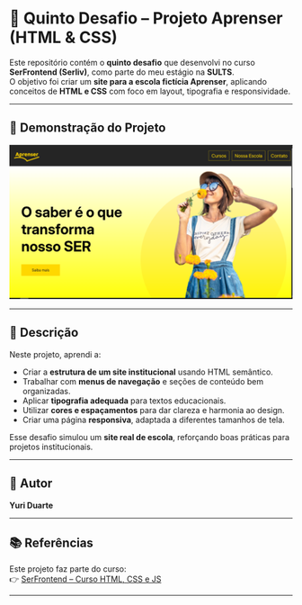 # 🏫 Quinto Desafio – Projeto Aprenser (HTML & CSS)  

Este repositório contém o **quinto desafio** que desenvolvi no curso **SerFrontend (Serliv)**, como parte do meu estágio na **SULTS**.  
O objetivo foi criar um **site para a escola fictícia Aprenser**, aplicando conceitos de **HTML e CSS** com foco em layout, tipografia e responsividade.  

---

## 📸 Demonstração do Projeto  
![Screenshot do Projeto](Public/screenshot.png)  

---

## 📖 Descrição  

Neste projeto, aprendi a:  
- Criar a **estrutura de um site institucional** usando HTML semântico.  
- Trabalhar com **menus de navegação** e seções de conteúdo bem organizadas.  
- Aplicar **tipografia adequada** para textos educacionais.  
- Utilizar **cores e espaçamentos** para dar clareza e harmonia ao design.  
- Criar uma página **responsiva**, adaptada a diferentes tamanhos de tela.  

Esse desafio simulou um **site real de escola**, reforçando boas práticas para projetos institucionais.  

---

## 👤 Autor  
**Yuri Duarte**  

---

## 📚 Referências  
Este projeto faz parte do curso:  
👉 [SerFrontend – Curso HTML, CSS e JS](https://serliv.com/html-css-js)  

---

